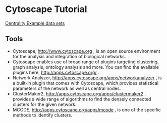 # Cytoscape Tutorial

[Centrality ](https://cs.hse.ru/data/2015/05/14/1098547089/4._Centrality_Metrics.pdf)
[Example data sets](http://www-personal.umich.edu/~mejn/netdata/)

## Tools

*  Cytoscape, http://www.cytoscape.org , is an open source environment for the analysis and
integration of biological networks.
*  Cytoscape enables use of broad range of plugins targeting clustering, graph analysis,
ontology analysis and more. You can find the available plugins here,
http://apps.cytoscape.org/ .
*  Network Analyzer, http://apps.cytoscape.org/apps/networkanalyzer , is a built-in plugin that
comes with Cytoscape, which provides statistical parameters of the network as well as
central nodes.
*  ClusterMaker2, http://apps.cytoscape.org/apps/clustermaker2 , provides a wide range of
algorithms to find the densely connected clusters for the given network.
*  MCODE, http://apps.cytoscape.org/apps/mcode , is one of the specific methods to identify
clusters.
